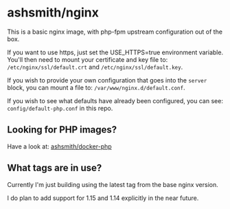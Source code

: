 # ashsmith/nginx

This is a basic nginx image, with php-fpm upstream configuration out of the box.

If you want to use https, just set the USE_HTTPS=true environment variable. 
You'll then need to mount your certificate and key file to: `/etc/nginx/ssl/default.crt` and `/etc/nginx/ssl/default.key`.

If you wish to provide your own configuration that goes into the `server` block, you can mount a file to: `/var/www/nginx.d/default.conf`.

If you wish to see what defaults have already been configured, you can see: `config/default-php.conf` in this repo.

## Looking for PHP images?

Have a look at: [ashsmith/docker-php](https://github.com/ashsmith/docker-php)

## What tags are in use?

Currently I'm just building using the latest tag from the base nginx version.

I do plan to add support for 1.15 and 1.14 explicitly in the near future.